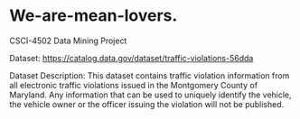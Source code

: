 # We-are-mean-lovers.
CSCI-4502 Data Mining Project

Dataset:
https://catalog.data.gov/dataset/traffic-violations-56dda

Dataset Description:
This dataset contains traffic violation information from all electronic traffic violations issued in the Montgomery County of Maryland. Any information that can be used to uniquely identify the vehicle, the vehicle owner or the officer issuing the violation will not be published.
